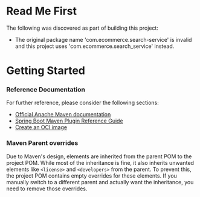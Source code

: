 # Read Me First
The following was discovered as part of building this project:

* The original package name 'com.ecommerce.search-service' is invalid and this project uses 'com.ecommerce.search_service' instead.

# Getting Started

### Reference Documentation
For further reference, please consider the following sections:

* [Official Apache Maven documentation](https://maven.apache.org/guides/index.html)
* [Spring Boot Maven Plugin Reference Guide](https://docs.spring.io/spring-boot/3.4.3-SNAPSHOT/maven-plugin)
* [Create an OCI image](https://docs.spring.io/spring-boot/3.4.3-SNAPSHOT/maven-plugin/build-image.html)

### Maven Parent overrides

Due to Maven's design, elements are inherited from the parent POM to the project POM.
While most of the inheritance is fine, it also inherits unwanted elements like `<license>` and `<developers>` from the parent.
To prevent this, the project POM contains empty overrides for these elements.
If you manually switch to a different parent and actually want the inheritance, you need to remove those overrides.

